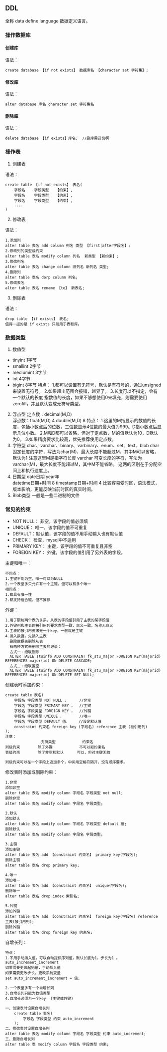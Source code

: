 ## DDL

全称 data define language 数据定义语言。

### 操作数据库

#### 创建库

语法：

    create database 【if not exists】 数据库名 【character set 字符集】;

#### 修改库

语法：

    alter database 库名 character set 字符集名

#### 删除库

语法：

    delete database 【if exists】库名;  //删库需谨慎啊

### 操作表

1. 创建表

语法：

    create table 【if not exists】 表名(
        字段名    字段类型   【约束】,
        字段名    字段类型   【约束】,
        字段名    字段类型   【约束】,
        ....
    )

2. 修改表

语法：

    1.添加列
    alter table 表名 add column 列名 类型 【first|after字段名】;
    2.修改列的类型或约束
    alter table 表名 modify column 列名  新类型 【新约束】;
    3.修改列名
    alter table 表名 change column 旧列名 新列名 类型;
    4.删除列
    alter table 表名 dorp column 列名;
    5.修改表名
    alter table 表名 rename 【to】 新表名;

3. 删除表

语法：

    drop table 【if exists】 表名;
    值得一提的是 if exists 只能用于表和库。

### 数据类型

1. 数值型
- tinyint 1字节
- smallint 2字节
- mediumint 3字节
- int 4字节
- bigint 8字节
特点：
    1.都可以设置有无符号，默认是有符号的，通过unsigned来设置无符号。
    2.如果超出范围会报错，越界了。
    3.长度可以不指定，会有一个默认的长度 指数值的长度，如果不够想使用0来填充，则需要使用zerofill，并且默认变成无符号类型。
2. 浮点型
定点数：decimal(M,D)   
浮点数：float(M,D) 4
       double(M,D) 8
特点：
    1.这里的M指显示的数值的长度，包括小数点后的位数，三位数显示4位数的最大值为999。D指小数点后显示几位小数。
    2.M和D都可以省略，但对于定点数，M的值默认为10，D默认为0。
    3.如果精度要求比较高，优先推荐使用定点数。
3. 字符型
char、varchar、binary、varbinary、enum、set、text、blob
char 固定长度的字符，写法为char(M)，最大长度不能超过M，其中M可以省略，默认为1  注意这里M是指字符长度
varchar 可变长度的字符，写法为varchar(M)，最大长度不能超过M，其中M不能省略。  这两的区别在于分配空间上和执行速度上。
4. 日期型
date日期 
year年  
datetime日期+时间     8
timestamp日期+时间    4     比较容易受时区，语法模式，版本影响，更能反映当前时区的真实时间。
5. Blob类型
一般是一些二进制的文件

### 常见的约束

- NOT NULL： 非空，该字段的值必须填
- UNIQUE： 唯一，该字段的值不可重复
- DEFAULT：默认值，该字段的值不用手动输入也有默认值
- CHECK： 检查，mysql中不适用
- PRIMARY KEY： 主键，该字段的值不可重复且非空
- FOREIGN KEY： 外键，该字段的值引用了另外表的字段。

主键和唯一：

    不同点：
    1.主键不能为空，唯一可以为NULL
    2.一个表至多只允许有一个主键，但可以有多个唯一
    相同点：
    1.都具有唯一性
    2.都支持组合键，但不推荐

外键：

    1.用于限制两个表的关系，从表的字段值引用了主表的某字段值
    2.外键列和主表的被引用列要求类型一致，意义一致，名称无意义
    3.主表的被引用要求是一个key，一般就是主键
    4.插入数据，先插入主表
      删除数据先删除从表
      有两种方式来删除主表的记录：
      方式一：级联删除
      ALTER TABLE stuinfo ADD CONSTRAINT fk_stu_major FOREIGN KEY(majorid) REFERENCES major(id) ON DELETE CASCADE;
      方式二：级联置空
      ALTER TABLE stuinfo ADD CONSTRAINT fk_stu_major FOREIGN KEY(majorid) REFERENCES major(id) ON DELETE SET NULL;

 创建表时添加约束：

    create table 表名(
        字段名 字段类型 NOT NULL ，     //非空
        字段名 字段类型 PRIMARY KEY ，  //主键
        字段名 字段类型 FOREIGN KEY ，  //外键
        字段名 字段类型 UNIQUE ，       //唯一
        字段名 字段类型 DEFAULT 值，    //设定默认值
        constraint 约束名 foreign key (字段名) reference 主表 (被引用列)
    );
    注意：
                    支持类型            约束名
    列级约束        除了外键            不可以取约束名
    表级约束        除了非空和默认      可以，但对主键无效

    列级约束可以在一个字段上追加多个，中间用空格符隔开，没有顺序要求。

修改表时添加或删除约束：

    1.非空
    添加非空
    alter table 表名 modify column 字段名 字段类型 not null;
    删除非空
    alter table 表名 modify column 字段名 字段类型;

    2.默认
    添加默认
    alter table 表名 modify column 字段名 字段类型 default 值;
    删除默认
    alter table 表名 modify column 字段名 字段类型;

    3.主键
    添加主键
    alter table 表名 add 【constraint 约束名】 primary key(字段名);
    删除主键
    alter table 表名 drop primary key;

    4.唯一
    添加唯一
    alter table 表名 add 【constraint 约束名】 unique(字段名);
    删除唯一
    alter table 表名 drop index 索引名;

    5.外键
    添加外键
    alter table 表名 add 【constraint 约束名】 foreign key(字段名) reference 主表(被引用列);
    删除外键
    alter table 表名 drop foreign key 约束名;

自增长列：
    
    特点：
    1.不用手动插入值，可以自动提供序列值，默认长度为1，步长为1 。
    auto_increment_increment
    如果需要更改起始值，手动插入值
    如果需要更改步长，更改系统变量
    set auto_increment_increment = 值;

    2.一个表至多有一个自增长列
    3.自增长列只能为数值类型
    4.自增长必须为一个key  (主键或外键)

    一、创建表时设置自增长列
        create table 表名(
            字段名 字段类型 约束 auto_increment
        );
    二、修改表时设置自增长列
    alter table 表名 modify column 字段名 字段类型 约束 auto_increment;
    三、删除自增长列
    alter table 表 modify column 字段名 字段类型 约束;
